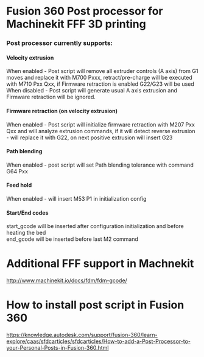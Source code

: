 # Fusion 360 Post processor for Machinekit FFF 3D printing
### Post processor currently supports:<br>
#### Velocity extrusion<br>
When enabled - Post script will remove all extruder controls (A axis) from G1 moves and replace it with M700 Pxxx, retract/pre-charge will be executed with M710 Pxx Qxx, if Firmware retraction is enabled G22/G23 will be used<br>
When disabled - Post script will generate usual A axis extrusion and Firmware retraction will be ignored.   
#### Firmware retraction (on velocity extrusion)<br>
When enabled - Post script will initialize firmware retraction with M207 Pxx Qxx and will analyze extrusion commands, if it will detect reverse extrusion - will replace it with G22, on next positive extrusion will insert G23
#### Path blending<br>
When enabled - post script will set Path blending tolerance with command G64 Pxx
#### Feed hold
When enabled - will insert M53 P1 in initialization config
#### Start/End codes
start_gcode will be inserted after configuration initialization and before heating the bed<br>
end_gcode will be inserted before last M2 command 

# Additional FFF support in Machnekit
http://www.machinekit.io/docs/fdm/fdm-gcode/

# How to install post script in Fusion 360<br>
https://knowledge.autodesk.com/support/fusion-360/learn-explore/caas/sfdcarticles/sfdcarticles/How-to-add-a-Post-Processor-to-your-Personal-Posts-in-Fusion-360.html

